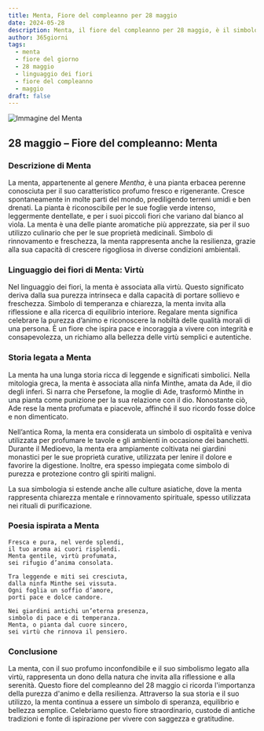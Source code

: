 ```yaml
---
title: Menta, Fiore del compleanno per 28 maggio
date: 2024-05-28
description: Menta, il fiore del compleanno per 28 maggio, è il simbolo di Virtù. Scopri il suo significato unico, le storie affascinanti e la poesia che celebra la sua bellezza.
author: 365giorni
tags:
  - menta
  - fiore del giorno
  - 28 maggio
  - linguaggio dei fiori
  - fiore del compleanno
  - maggio
draft: false
---
```


![Immagine del Menta](https://cdn.pixabay.com/photo/2019/08/21/14/55/mint-4421249_1280.jpg)


## 28 maggio – Fiore del compleanno: Menta

### Descrizione di Menta

La menta, appartenente al genere _Mentha_, è una pianta erbacea perenne conosciuta per il suo caratteristico profumo fresco e rigenerante. Cresce spontaneamente in molte parti del mondo, prediligendo terreni umidi e ben drenati. La pianta è riconoscibile per le sue foglie verde intenso, leggermente dentellate, e per i suoi piccoli fiori che variano dal bianco al viola. La menta è una delle piante aromatiche più apprezzate, sia per il suo utilizzo culinario che per le sue proprietà medicinali. Simbolo di rinnovamento e freschezza, la menta rappresenta anche la resilienza, grazie alla sua capacità di crescere rigogliosa in diverse condizioni ambientali.

### Linguaggio dei fiori di Menta: Virtù

Nel linguaggio dei fiori, la menta è associata alla virtù. Questo significato deriva dalla sua purezza intrinseca e dalla capacità di portare sollievo e freschezza. Simbolo di temperanza e chiarezza, la menta invita alla riflessione e alla ricerca di equilibrio interiore. Regalare menta significa celebrare la purezza d’animo e riconoscere la nobiltà delle qualità morali di una persona. È un fiore che ispira pace e incoraggia a vivere con integrità e consapevolezza, un richiamo alla bellezza delle virtù semplici e autentiche.

### Storia legata a Menta

La menta ha una lunga storia ricca di leggende e significati simbolici. Nella mitologia greca, la menta è associata alla ninfa Minthe, amata da Ade, il dio degli inferi. Si narra che Persefone, la moglie di Ade, trasformò Minthe in una pianta come punizione per la sua relazione con il dio. Nonostante ciò, Ade rese la menta profumata e piacevole, affinché il suo ricordo fosse dolce e non dimenticato.

Nell’antica Roma, la menta era considerata un simbolo di ospitalità e veniva utilizzata per profumare le tavole e gli ambienti in occasione dei banchetti. Durante il Medioevo, la menta era ampiamente coltivata nei giardini monastici per le sue proprietà curative, utilizzata per lenire il dolore e favorire la digestione. Inoltre, era spesso impiegata come simbolo di purezza e protezione contro gli spiriti maligni.

La sua simbologia si estende anche alle culture asiatiche, dove la menta rappresenta chiarezza mentale e rinnovamento spirituale, spesso utilizzata nei rituali di purificazione.

### Poesia ispirata a Menta

```
Fresca e pura, nel verde splendi,  
il tuo aroma ai cuori risplendi.  
Menta gentile, virtù profumata,  
sei rifugio d’anima consolata.  

Tra leggende e miti sei cresciuta,  
dalla ninfa Minthe sei vissuta.  
Ogni foglia un soffio d’amore,  
porti pace e dolce candore.  

Nei giardini antichi un’eterna presenza,  
simbolo di pace e di temperanza.  
Menta, o pianta dal cuore sincero,  
sei virtù che rinnova il pensiero.  
```

### Conclusione

La menta, con il suo profumo inconfondibile e il suo simbolismo legato alla virtù, rappresenta un dono della natura che invita alla riflessione e alla serenità. Questo fiore del compleanno del 28 maggio ci ricorda l'importanza della purezza d'animo e della resilienza. Attraverso la sua storia e il suo utilizzo, la menta continua a essere un simbolo di speranza, equilibrio e bellezza semplice. Celebriamo questo fiore straordinario, custode di antiche tradizioni e fonte di ispirazione per vivere con saggezza e gratitudine.